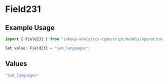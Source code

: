 # Field231

## Example Usage

```typescript
import { Field231 } from "inkeep-analytics-typescript/models/operations";

let value: Field231 = "sum_languages";
```

## Values

```typescript
"sum_languages"
```